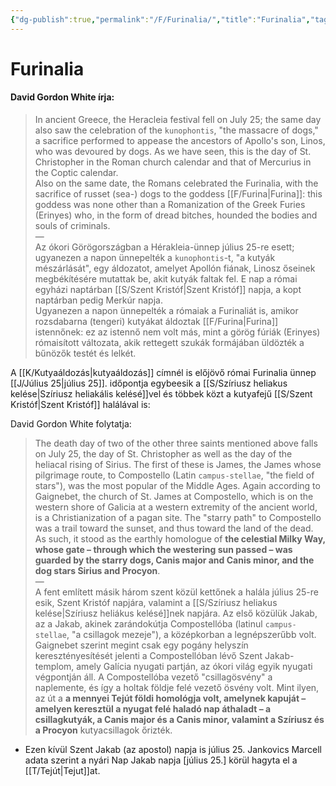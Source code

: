 ```yaml
---
{"dg-publish":true,"permalink":"/F/Furinalia/","title":"Furinalia","tags":["Englishtexttranslated"],"created":"2023-10-26T06:22","updated":"2024-10-25T18:56"}
---
```



# Furinalia

#### David Gordon White írja:

> In ancient Greece, the Heracleia festival fell on July 25; the same day also saw the celebration of the `kunophontis`, "the massacre of dogs," a sacrifice performed to appease the ancestors of Apollo's son, Linos, who was devoured by dogs. As we have seen, this is the day of St. Christopher in the Roman church calendar and that of Mercurius in the Coptic calendar.  
> Also on the same date, the Romans celebrated the Furinalia, with the sacrifice of russet (sea-) dogs to the goddess [[F/Furina\|Furina]]: this goddess was none other than a Romanization of the Greek Furies (Erinyes) who, in the form of dread bitches, hounded the bodies and souls of criminals.  
> —  
> Az ókori Görögországban a Hérakleia-ünnep július 25-re esett; ugyanezen a napon ünnepelték a `kunophontis`-t, "a kutyák mészárlását", egy áldozatot, amelyet Apollón fiának, Linosz őseinek megbékítésére mutattak be, akit kutyák faltak fel. E nap a római egyházi naptárban [[S/Szent Kristóf\|Szent Kristóf]] napja, a kopt naptárban pedig Merkúr napja.  
> Ugyanezen a napon ünnepelték a rómaiak a Furinaliát is, amikor rozsdabarna (tengeri) kutyákat áldoztak [[F/Furina\|Furina]] istennőnek: ez az istennő nem volt más, mint a görög fúriák (Erinyes) rómaisított változata, akik rettegett szukák formájában üldözték a bűnözők testét és lelkét.  

A [[K/Kutyaáldozás\|kutyaáldozás]] címnél is előjövő római Furinalia ünnep [[J/Július 25\|július 25]]. időpontja egybeesik a [[S/Szíriusz heliakus kelése\|Szíriusz heliakális kelésé]]vel és többek közt a kutyafejű [[S/Szent Kristóf\|Szent Kristóf]] halálával is:  

David Gordon White folytatja:  
> The death day of two of the other three saints mentioned above falls on July 25, the day of St. Christopher as well as the day of the heliacal rising of Sirius. The first of these is James, the James whose pilgrimage route, to Compostello (Latin `campus-stellae`, "the field of stars"), was the most popular of the Middle Ages. Again according to Gaignebet, the church of St. James at Compostello, which is on the western shore of Galicia at a western extremity of the ancient world, is a Christianization of a pagan site. The "starry path" to Compostello was a trail toward the sunset, and thus toward the land of the dead. As such, it stood as the earthly homologue of **the celestial Milky Way, whose gate – through which the westering sun passed – was guarded by the starry dogs, Canis major and Canis minor, and the dog stars Sirius and Procyon**.  
> —  
> A fent említett másik három szent közül kettőnek a halála július 25-re esik, Szent Kristóf napjára, valamint a [[S/Szíriusz heliakus kelése\|Szíriusz heliákus kelésé]]nek napjára. Az első közülük Jakab, az a Jakab, akinek zarándokútja Compostellóba (latinul `campus-stellae`, "a csillagok mezeje"), a középkorban a legnépszerűbb volt. Gaignebet szerint megint csak egy pogány helyszín keresztényesítését jelenti a Compostellóban lévő Szent Jakab-templom, amely Galícia nyugati partján, az ókori világ egyik nyugati végpontján áll. A Compostellóba vezető "csillagösvény" a naplemente, és így a holtak földje felé vezető ösvény volt. Mint ilyen, az út a **a mennyei Tejút földi homológja volt, amelynek kapuját – amelyen keresztül a nyugat felé haladó nap áthaladt – a csillagkutyák, a Canis major és a Canis minor, valamint a Szíriusz és a Procyon** kutyacsillagok őrizték.  
- Ezen kívül Szent Jakab (az apostol) napja is július 25. Jankovics Marcell adata szerint a nyári Nap Jakab napja \[július 25.\] körül hagyta el a [[T/Tejút\|Tejut]]at.